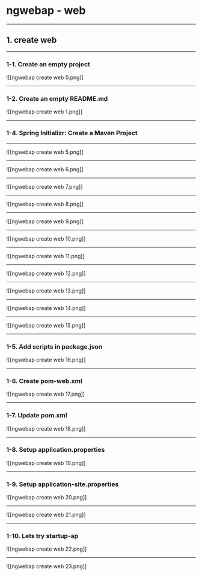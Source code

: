 # ngwebap - web

---

## 1. create web

---

### 1-1. Create an empty project

![[ngwebap create web 0.png]]

---

### 1-2. Create an empty README.md

![[ngwebap create web 1.png]]

---

### 1-4. Spring Initializr: Create a Maven Project

---

![[ngwebap create web 5.png]]

---

![[ngwebap create web 6.png]]

---

![[ngwebap create web 7.png]]

---

![[ngwebap create web 8.png]]

---

![[ngwebap create web 9.png]]

---

![[ngwebap create web 10.png]]

---

![[ngwebap create web 11.png]]

---

![[ngwebap create web 12.png]]

---

![[ngwebap create web 13.png]]

---

![[ngwebap create web 14.png]]

---

![[ngwebap create web 15.png]]

---

### 1-5. Add scripts in package.json

![[ngwebap create web 16.png]]

---

### 1-6. Create pom-web.xml

![[ngwebap create web 17.png]]

---

### 1-7. Update pom.xml

![[ngwebap create web 18.png]]

---

### 1-8. Setup application.properties

![[ngwebap create web 19.png]]

---

### 1-9. Setup application-site.properties

![[ngwebap create web 20.png]]

---

![[ngwebap create web 21.png]]

---

### 1-10. Lets try startup-ap

![[ngwebap create web 22.png]]

---

![[ngwebap create web 23.png]]
